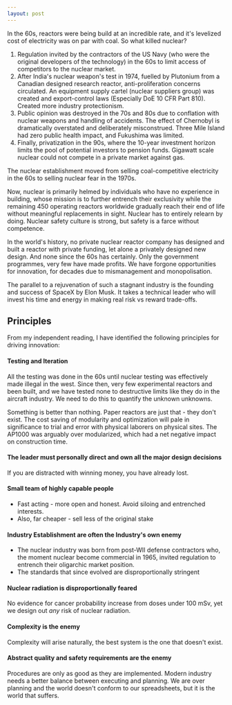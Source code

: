 ```yaml
---
layout: post
---
```


In the 60s, reactors were being build at an incredible rate, and it's levelized cost of electricity was on par with coal. So what killed nuclear?
1. Regulation invited by the contractors of the US Navy (who were the original developers of the technology) in the 60s to limit access of competitors to the nuclear market.
2. After India's nuclear weapon's test in 1974, fuelled by Plutonium from a Canadian designed research reactor, anti-proliferation concerns circulated. An equipment supply cartel (nuclear suppliers group) was created and export-control laws (Especially DoE 10 CFR Part 810). Created more industry protectionism.
3. Public opinion was destroyed in the 70s and 80s due to conflation with nuclear weapons and handling of accidents. The effect of Chernobyl is dramatically overstated and deliberately misconstrued.  Three Mile Island had zero public health impact, and Fukushima was limited.
4. Finally, privatization in the 90s, where the 10-year investment horizon limits the pool of potential investors to pension funds. Gigawatt scale nuclear could not compete in a private market against gas.

The nuclear establishment moved from selling coal-competitive electricity in the 60s to selling nuclear fear in the 1970s.

Now, nuclear is primarily helmed by individuals who have no experience in building, whose mission is to further entrench their exclusivity while the remaining 450 operating reactors worldwide gradually reach their end of life without meaningful replacements in sight. Nuclear has to entirely relearn by doing. Nuclear safety culture is strong, but safety is a farce without competence.

In the world's history, no private nuclear reactor company has designed and built a reactor with private funding, let alone a privately designed new design. And none since the 60s has certainly. Only the government programmes, very few have made profits. We have forgone opportunities for innovation, for decades due to mismanagement and monopolisation.

The parallel to a rejuvenation of such a stagnant industry is the founding and success of SpaceX by Elon Musk. It takes a technical leader who will invest his time and energy in making real risk vs reward trade-offs.

## Principles

From my independent reading, I have identified the following principles for driving innovation:

#### Testing and Iteration

All the testing was done in the 60s until nuclear testing was effectively made illegal in the west. Since then, very few experimental reactors and been built, and we have tested none to destructive limits like they do in the aircraft industry. We need to do this to quantify the unknown unknowns.

Something is better than nothing. Paper reactors are just that - they don't exist. The cost saving of modularity and optimization will pale in significance to trial and error with physical laborers on physical sites. The AP1000 was arguably over modularized, which had a net negative impact on construction time.

#### The leader must personally direct and own all the major design decisions

If you are distracted with winning money, you have already lost.

#### Small team of highly capable people

- Fast acting - more open and honest. Avoid siloing and entrenched interests.
- Also, far cheaper - sell less of the original stake

#### Industry Establishment are often the Industry's own enemy

- The nuclear industry was born from post-WII defense contractors who, the moment nuclear become commercial in 1965, invited regulation to entrench their oligarchic market position.
- The standards that since evolved are disproportionally stringent

#### Nuclear radiation is disproportionally feared

No evidence for cancer probability increase from doses under 100 mSv, yet we design out _any_ risk of nuclear radiation.

#### Complexity is the enemy

Complexity will arise naturally, the best system is the one that doesn't exist.

#### Abstract quality and safety requirements are the enemy

Procedures are only as good as they are implemented. Modern industry needs a better balance between executing and planning. We are over planning and the world doesn't conform to our spreadsheets, but it is the world that suffers.
